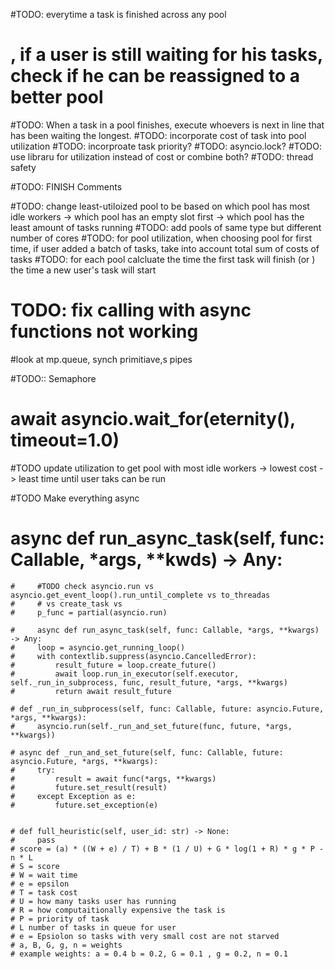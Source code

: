 #TODO: everytime a task is finished across any pool
# , if a user is still waiting for his tasks, check if he can be reassigned to a better pool
#TODO: When a task in a pool finishes, execute whoevers is next in line that has been waiting the longest. 
#TODO: incorporate cost of task into pool utilization
#TODO: incorproate task priority?
#TODO: asyncio.lock?
#TODO: use libraru for utilization instead of cost or combine both?
#TODO: thread safety

#TODO: FINISH Comments


#TODO: change least-utiloized pool to be based on which pool has most idle workers -> which pool has an empty slot first -> which pool has the least amount of tasks running
#TODO: add pools of same type but different number of cores
#TODO: for pool utilization, when choosing pool for first time, if user added a batch of tasks, take into account total sum of costs of tasks
#TODO: for each pool calcluate the time the first task will finish (or ) the time a new user's task will start

# TODO: fix calling with async functions not working

#look at mp.queue, synch primitiave,s pipes

#TODO:: Semaphore


# await asyncio.wait_for(eternity(), timeout=1.0)




#TODO update utilization to get pool with most idle workers -> lowest cost -> least time until user taks can be run


#TODO Make everything async


  # async def run_async_task(self, func: Callable, *args, **kwds) -> Any:
    #     #TODO check asyncio.run vs asyncio.get_event_loop().run_until_complete vs to_threadas
    #     # vs create_task vs 
    #     p_func = partial(asyncio.run)

    #     async def run_async_task(self, func: Callable, *args, **kwargs) -> Any:
    #     loop = asyncio.get_running_loop()
    #     with contextlib.suppress(asyncio.CancelledError):
    #         result_future = loop.create_future()
    #         await loop.run_in_executor(self.executor, self._run_in_subprocess, func, result_future, *args, **kwargs)
    #         return await result_future

    # def _run_in_subprocess(self, func: Callable, future: asyncio.Future, *args, **kwargs):
    #     asyncio.run(self._run_and_set_future(func, future, *args, **kwargs))

    # async def _run_and_set_future(self, func: Callable, future: asyncio.Future, *args, **kwargs):
    #     try:
    #         result = await func(*args, **kwargs)
    #         future.set_result(result)
    #     except Exception as e:
    #         future.set_exception(e)


    # def full_heuristic(self, user_id: str) -> None:
    #     pass
    # score = (a) * ((W + e) / T) + B * (1 / U) + G * log(1 + R) * g * P - n * L
    # S = score
    # W = wait time
    # e = epsilon
    # T = task cost
    # U = how many tasks user has running
    # R = how computaitionally expensive the task is 
    # P = priority of task
    # L number of tasks in queue for user
    # e = Epsiolon so tasks with very small cost are not starved
    # a, B, G, g, n = weights
    # example weights: a = 0.4 b = 0.2, G = 0.1 , g = 0.2, n = 0.1

